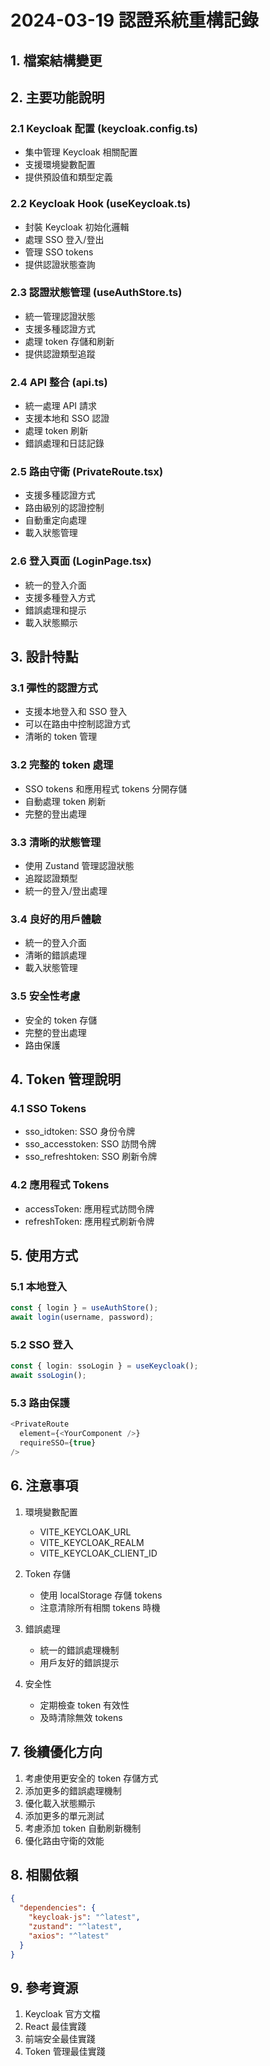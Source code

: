 # 2024-03-19 認證系統重構記錄

## 1. 檔案結構變更 

## 2. 主要功能說明

### 2.1 Keycloak 配置 (keycloak.config.ts)
- 集中管理 Keycloak 相關配置
- 支援環境變數配置
- 提供預設值和類型定義

### 2.2 Keycloak Hook (useKeycloak.ts)
- 封裝 Keycloak 初始化邏輯
- 處理 SSO 登入/登出
- 管理 SSO tokens
- 提供認證狀態查詢

### 2.3 認證狀態管理 (useAuthStore.ts)
- 統一管理認證狀態
- 支援多種認證方式
- 處理 token 存儲和刷新
- 提供認證類型追蹤

### 2.4 API 整合 (api.ts)
- 統一處理 API 請求
- 支援本地和 SSO 認證
- 處理 token 刷新
- 錯誤處理和日誌記錄

### 2.5 路由守衛 (PrivateRoute.tsx)
- 支援多種認證方式
- 路由級別的認證控制
- 自動重定向處理
- 載入狀態管理

### 2.6 登入頁面 (LoginPage.tsx)
- 統一的登入介面
- 支援多種登入方式
- 錯誤處理和提示
- 載入狀態顯示

## 3. 設計特點

### 3.1 彈性的認證方式
- 支援本地登入和 SSO 登入
- 可以在路由中控制認證方式
- 清晰的 token 管理

### 3.2 完整的 token 處理
- SSO tokens 和應用程式 tokens 分開存儲
- 自動處理 token 刷新
- 完整的登出處理

### 3.3 清晰的狀態管理
- 使用 Zustand 管理認證狀態
- 追蹤認證類型
- 統一的登入/登出處理

### 3.4 良好的用戶體驗
- 統一的登入介面
- 清晰的錯誤處理
- 載入狀態管理

### 3.5 安全性考慮
- 安全的 token 存儲
- 完整的登出處理
- 路由保護

## 4. Token 管理說明

### 4.1 SSO Tokens
- sso_idtoken: SSO 身份令牌
- sso_accesstoken: SSO 訪問令牌
- sso_refreshtoken: SSO 刷新令牌

### 4.2 應用程式 Tokens
- accessToken: 應用程式訪問令牌
- refreshToken: 應用程式刷新令牌

## 5. 使用方式

### 5.1 本地登入
```typescript
const { login } = useAuthStore();
await login(username, password);
```

### 5.2 SSO 登入
```typescript
const { login: ssoLogin } = useKeycloak();
await ssoLogin();
```

### 5.3 路由保護
```typescript
<PrivateRoute 
  element={<YourComponent />} 
  requireSSO={true} 
/>
```

## 6. 注意事項

1. 環境變數配置
   - VITE_KEYCLOAK_URL
   - VITE_KEYCLOAK_REALM
   - VITE_KEYCLOAK_CLIENT_ID

2. Token 存儲
   - 使用 localStorage 存儲 tokens
   - 注意清除所有相關 tokens 時機

3. 錯誤處理
   - 統一的錯誤處理機制
   - 用戶友好的錯誤提示

4. 安全性
   - 定期檢查 token 有效性
   - 及時清除無效 tokens

## 7. 後續優化方向

1. 考慮使用更安全的 token 存儲方式
2. 添加更多的錯誤處理機制
3. 優化載入狀態顯示
4. 添加更多的單元測試
5. 考慮添加 token 自動刷新機制
6. 優化路由守衛的效能

## 8. 相關依賴

```json
{
  "dependencies": {
    "keycloak-js": "^latest",
    "zustand": "^latest",
    "axios": "^latest"
  }
}
```

## 9. 參考資源

1. Keycloak 官方文檔
2. React 最佳實踐
3. 前端安全最佳實踐
4. Token 管理最佳實踐 